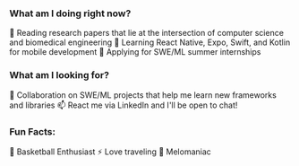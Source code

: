 ### What am I doing right now?
🔭 Reading research papers that lie at the intersection of computer science and biomedical engineering
🌱 Learning React Native, Expo, Swift, and Kotlin for mobile development
📧 Applying for SWE/ML summer internships

### What am I looking for?
👯 Collaboration on SWE/ML projects that help me learn new frameworks and libraries
📫 React me via LinkedIn and I'll be open to chat!

### Fun Facts:
🏀 Basketball Enthusiast
⚡ Love traveling
🎵 Melomaniac
